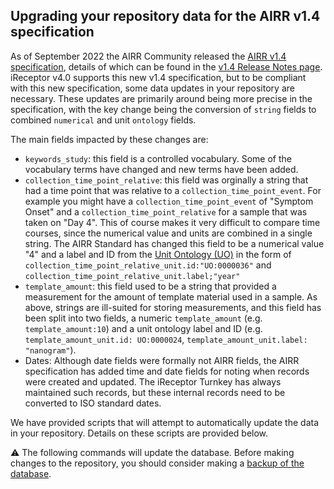 ## Upgrading your repository data for the AIRR v1.4 specification

As of September 2022 the AIRR Community released the [AIRR v1.4 specification](https://www.antibodysociety.org/airr-community/airr-community-standards-v1-4-now-available/), details of which can be found in the [v1.4 Release Notes page](https://docs.airr-community.org/en/stable/news.html). iReceptor v4.0 supports this new v1.4 specification, but to be compliant with this new specification, some data updates in your repository are necessary. These updates are primarily around being more precise in the specification, with the key change being the conversion of `string` fields to combined `numerical` and unit `ontology` fields.


The main fields impacted by these changes are:
- `keywords_study`: this field is a controlled vocabulary. Some of the vocabulary terms have changed and new terms have been added.
- `collection_time_point_relative`: this field was orginally a string that had a time point that was relative to a `collection_time_point_event`. For example you might have a `collection_time_point_event` of "Symptom Onset" and a `collection_time_point_relative` for a sample that was taken on "Day 4". This of course makes it very difficult to compare time courses, since the numerical value and units are combined in a single string. The AIRR Standard has changed this field to be a numerical value "4" and a label and ID from the [Unit Ontology (UO)](https://www.ebi.ac.uk/ols/search?q=year&ontology=uo) in the form of `collection_time_point_relative_unit.id:"UO:0000036"` and `collection_time_point_relative_unit.label;"year"`
- `template_amount`: this field used to be a string that provided a measurement for the amount of template material used in a sample. As above, strings are ill-suited for storing measurements, and this field has  been split into two fields, a numeric `template_amount` (e.g. `template_amount:10`) and a unit ontology label and ID (e.g. `template_amount_unit.id: UO:0000024`, `template_amount_unit.label: "nanogram"`).
- Dates: Although date fields were formally not AIRR fields, the AIRR specification has added time and date fields for noting when records were created and updated. The iReceptor Turnkey has always maintained such records, but these internal records need to be converted to ISO standard dates. 

We have provided scripts that will attempt to automatically update the data in your repository. Details on these scripts are provided below.

:warning: The following commands will update the database. Before making changes to the repository, you should consider making 
a [backup of the database](database_backup.md).
